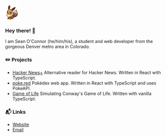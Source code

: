 ![](https://github.com/PokeAPI/sprites/blob/f301664fbbce6ccbe09f9561287e05653379f870/sprites/pokemon/versions/generation-v/black-white/animated/133.gif?raw=true)

### Hey there! 👋

I am Sean O'Connor (he/him/his), a student and web developer from the gorgeous Denver metro area in Colorado.

### ✏️ Projects

- [Hacker News+](https://github.com/seaneoo/hacker-news-plus) Alternative reader for Hacker News. Written in React with TypeScript.
- [poke.red](https://github.com/seaneoo/poke.red) Pokédex web app. Written in React with TypeScript and uses PokeAPI.
- [Game of Life](https://github.com/seaneoo/game-of-life) Simulating Conway's Game of Life. Written with vanilla TypeScript.

### 📬 Links

- [Website](https://seano.dev/)
- [Email](mailto:seanodev1@gmail.com)

